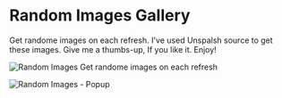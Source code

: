 # Random Images Gallery
 Get randome images on each refresh. I've used Unspalsh source to get these images. Give me a thumbs-up, If you like it. Enjoy!
 
 ![Random Images Get randome images on each refresh](https://user-images.githubusercontent.com/43209917/134342225-7ffe2b07-2a5f-4b83-bc8b-d007f90c27c4.png)
 
![Random Images - Popup](https://user-images.githubusercontent.com/43209917/134342273-c942d1a5-ebe7-45c4-9c86-1abd01e56f09.png)

